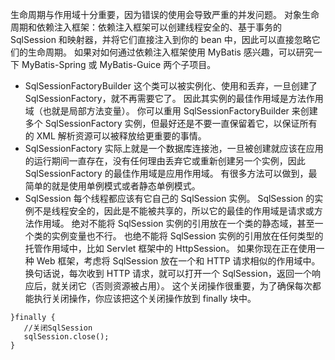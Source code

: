 生命周期与作用域十分重要，因为错误的使用会导致严重的并发问题。
对象生命周期和依赖注入框架：依赖注入框架可以创建线程安全的、基于事务的 SqlSession 和映射器，并将它们直接注入到你的 bean 中，因此可以直接忽略它们的生命周期。 如果对如何通过依赖注入框架使用 MyBatis 感兴趣，可以研究一下 MyBatis-Spring 或 MyBatis-Guice 两个子项目。

* SqlSessionFactoryBuilder
这个类可以被实例化、使用和丢弃，一旦创建了 SqlSessionFactory，就不再需要它了。 因此其实例的最佳作用域是方法作用域（也就是局部方法变量）。
你可以重用 SqlSessionFactoryBuilder 来创建多个 SqlSessionFactory 实例，但最好还是不要一直保留着它，以保证所有的 XML 解析资源可以被释放给更重要的事情。
* SqlSessionFactory
实际上就是一个数据库连接池，一旦被创建就应该在应用的运行期间一直存在，没有任何理由丢弃它或重新创建另一个实例，因此 SqlSessionFactory 的最佳作用域是应用作用域。 有很多方法可以做到，最简单的就是使用单例模式或者静态单例模式。
* SqlSession
每个线程都应该有它自己的 SqlSession 实例。
SqlSession 的实例不是线程安全的，因此是不能被共享的，所以它的最佳的作用域是请求或方法作用域。 绝对不能将 SqlSession 实例的引用放在一个类的静态域，甚至一个类的实例变量也不行。 也绝不能将 SqlSession 实例的引用放在任何类型的托管作用域中，比如 Servlet 框架中的 HttpSession。 
如果你现在正在使用一种 Web 框架，考虑将 SqlSession 放在一个和 HTTP 请求相似的作用域中。 换句话说，每次收到 HTTP 请求，就可以打开一个 SqlSession，返回一个响应后，就关闭它（否则资源被占用）。 这个关闭操作很重要，为了确保每次都能执行关闭操作，你应该把这个关闭操作放到 finally 块中。
````
}finally {
   //关闭SqlSession
   sqlSession.close();
}
````